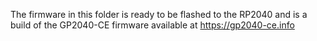 The firmware in this folder is ready to be flashed to the RP2040 and is a build of the GP2040-CE firmware available at https://gp2040-ce.info
